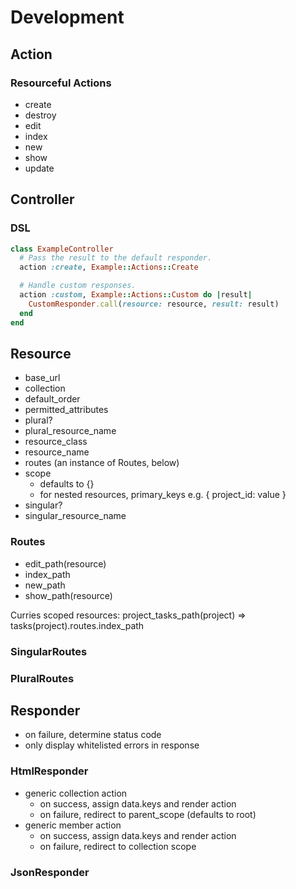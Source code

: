 # Development

## Action

### Resourceful Actions

- create
- destroy
- edit
- index
- new
- show
- update

## Controller

### DSL

```ruby
class ExampleController
  # Pass the result to the default responder.
  action :create, Example::Actions::Create

  # Handle custom responses.
  action :custom, Example::Actions::Custom do |result|
    CustomResponder.call(resource: resource, result: result)
  end
end
```

## Resource

- base_url
- collection
- default_order
- permitted_attributes
- plural?
- plural_resource_name
- resource_class
- resource_name
- routes (an instance of Routes, below)
- scope
  - defaults to {}
  - for nested resources, primary_keys
    e.g. { project_id: value }
- singular?
- singular_resource_name

### Routes

- edit_path(resource)
- index_path
- new_path
- show_path(resource)

Curries scoped resources:
  project_tasks_path(project) => tasks(project).routes.index_path

### SingularRoutes

### PluralRoutes

## Responder

- on failure, determine status code
- only display whitelisted errors in response

### HtmlResponder

- generic collection action
  - on success, assign data.keys and render action
  - on failure, redirect to parent_scope (defaults to root)
- generic member action
  - on success, assign data.keys and render action
  - on failure, redirect to collection scope

### JsonResponder

